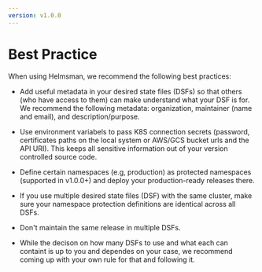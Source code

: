 ```yaml
---
version: v1.0.0
---
```


# Best Practice 

When using Helmsman, we recommend the following best practices:

- Add useful metadata in your desired state files (DSFs) so that others (who have access to them) can make understand what your DSF is for. We recommend the following metadata: organization, maintainer (name and email), and description/purpose.

- Use environment variabels to pass K8S connection secrets (password, certificates paths on the local system or AWS/GCS bucket urls and the API URI). This keeps all sensitive information out of your version controlled source code.

- Define certain namespaces (e.g, production) as protected namespaces (supported in v1.0.0+) and deploy your production-ready releases there. 

- If you use multiple desired state files (DSF) with the same cluster, make sure your namespace protection definitions are identical across all DSFs. 

- Don't maintain the same release in multiple DSFs. 

- While the decison on how many DSFs to use and what each can containt is up to you and dependes on your case, we recommend coming up with your own rule for that and following it.

